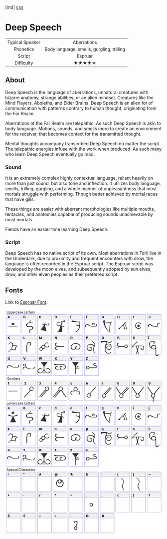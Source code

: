 [md]
[css](-OCVFMyYfsylqoZPiW6l)

# Deep Speech

| | |
|:---:|:---:|
| Typical Speaker | Aberrations |
| Phonetics | Body language, smells, gurgling, trilling |
| Script | Espruar |
| Difficulty | ★★★★☆ |

<div style="display: none;">
<!-- ★ ☆ -->
</div>

## About

Deep Speech is the language of aberrations, unnatural creatures with bizarre anatomy, strange abilities, or an alien mindset. Creatures like the Mind Flayers, Aboleths, and Elder Brains. Deep Speech is an alien for of communication with patterns contrary to human thought, originating from the Far Realm.

Aberrations of the Far Realm are telepathic. As such Deep Speech is akin to body language. Motions, sounds, and smells more to create an environment for the receiver, that becomes context for the transmitted thought.

Mental thoughts accompany transcribed Deep Speech no matter the script. The telepathic energies infuse with the work when produced. As such many who learn Deep Speech eventually go mad.

### Sound

It is an extremely complex highly contextual language, reliant heavily on more than just sound, but also tone and inflection. It utilizes body language, smells, trilling, gurgling, and a whole manner of unpleasantness that most mortals struggle with performing. Though better achieved by mortal races that have gills.

These things are easier with aberrant morphologies like multiple mouths, tentacles, and anatomies capable of producing sounds unachievable by most mortals.

Fiends have an easier time learning Deep Speech.

### Script
Deep Speech has no native script of its own. Most aberrations in Toril live in the Underdark, due to proximity and frequent encounters with drow, the language is often recorded in the Espruar script. The Espruar script was developed by the moon elves, and subsequently adopted by sun elves, drow, and other elven peoples as their preferred script.

## Fonts

Link to [Espruar Font](https://github.com/Tougher-Together-DnD/default-game-assets/blob/main/fonts/olde-espruar.zip).

![img_center](https://raw.githubusercontent.com/Tougher-Together-DnD/default-game-assets/refs/heads/main/fonts/images/olde-espruar-font-charmap.png)

<div style="display: none;" id="easySpeakWords">
*wing flap*, grrr, sszzss, *slap*, gurglgurgle, vrrrr, slshooss, karnul, slarrool, *hiss of gas releasing*
</div>
